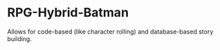 # RPG-Hybrid-Batman
Allows for code-based (like character rolling) and database-based story building. 
